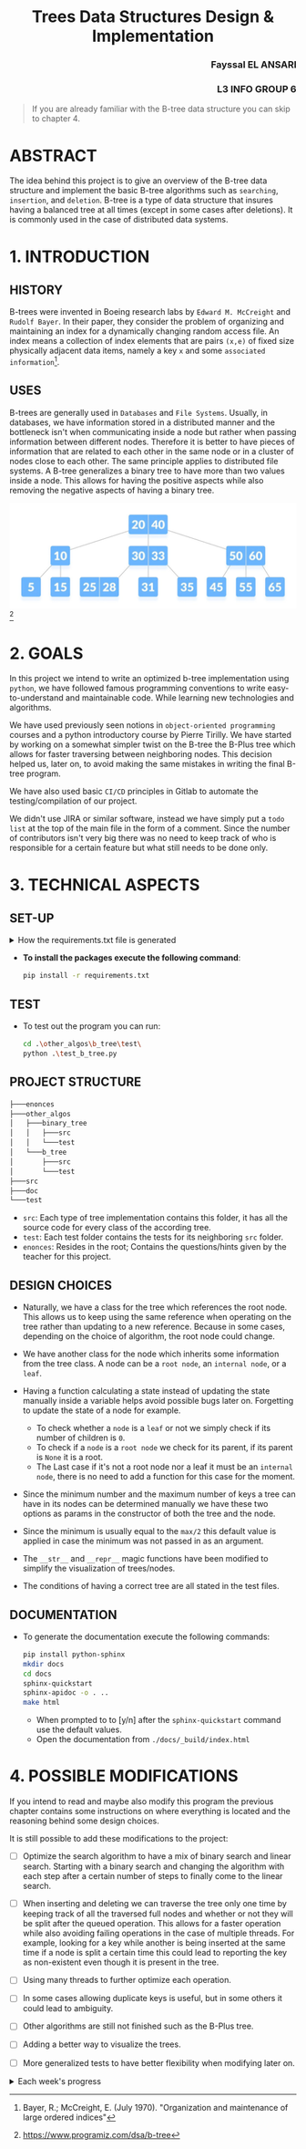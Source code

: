 <h1 align="center"> Trees Data Structures Design & Implementation</h1>
<h3 align="right">Fayssal EL ANSARI </h3>
<h3 align="right">L3 INFO GROUP 6 </h3>

> If you are already familiar with the B-tree data structure you can skip to chapter 4.

# ABSTRACT
The idea behind this project is to give an overview of the B-tree data structure and implement the basic B-tree algorithms such as `searching`, `insertion`, and `deletion`.
B-tree is a type of data structure that insures having a balanced tree at all times (except in some cases after deletions). It is commonly used in the case of distributed data systems. 


# 1. INTRODUCTION
## HISTORY
B-trees were invented in Boeing research labs by `Edward M. McCreight` and `Rudolf Bayer`. In their paper, they consider the problem of organizing and maintaining an index for a dynamically changing random access file. An index means a collection of index elements that are pairs `(x,e)` of fixed size physically adjacent data items, namely a key `x` and some `associated information`[^1].

## USES
B-trees are generally used in `Databases` and `File Systems`. Usually, in databases, we have information stored in a distributed manner and the bottleneck isn't when communicating inside a node but rather when passing information between different nodes. Therefore it is better to have pieces of information that are related to each other in the same node or in a cluster of nodes close to each other. The same principle applies to distributed file systems. A B-tree generalizes a binary tree to have more than two values inside a node. This allows for having the positive aspects while also removing the negative aspects of having a binary tree.

![A B-Tree picture][b-tree_pic][^2]



# 2. GOALS
In this project we intend to write an optimized b-tree implementation using `python`, we have followed famous programming conventions to write easy-to-understand and maintainable code. While learning new technologies and algorithms. 

We have used previously seen notions in `object-oriented programming` courses and a python introductory course by Pierre Tirilly. We have started by working on a somewhat simpler twist on the B-tree the B-Plus tree which allows for faster traversing between neighboring nodes. This decision helped us, later on, to avoid making the same mistakes in writing the final B-tree program. 

We have also used basic `CI/CD` principles in Gitlab to automate the testing/compilation of our project.

We didn't use JIRA or similar software, instead we have simply put a `todo list` at the top of the main file in the form of a comment. Since the number of contributors isn't very big there was no need to keep track of who is responsible for a certain feature but what still needs to be done only.

# 3. TECHNICAL ASPECTS
## SET-UP

<Details>
    <Summary>How the requirements.txt file is generated</Summary>

* A virtual environment in the name of `virual_env` has been created to filter out the necessary packages for this project only.
    ```bash
    pip install virtualenv
    python -m virtualenv virtual_env
    ```
* To Activate the virtual environment:
    ```bash
    .\virtual_env\Scripts\activate  
    ```
* After installing all the necessary packages. To save them in a file:
    ```bash
    pip freeze > requirements.txt
    ```

</Details>  

* __To install the packages execute the following command__:
    ```bash
    pip install -r requirements.txt
    ```

## TEST
* To test out the program you can run:
    ```bash
    cd .\other_algos\b_tree\test\
    python .\test_b_tree.py
    ```

## PROJECT STRUCTURE
```bash
├───enonces
├───other_algos
│   ├───binary_tree
│   │   ├───src
│   │   └───test
│   └───b_tree
│       ├───src
│       └───test
├───src
├───doc
└───test
```  
* `src`: Each type of tree implementation contains this folder, it has all the source code for every class of the according tree.
* `test`: Each test folder contains the tests for its neighboring `src` folder.
* `enonces`: Resides in the root; Contains the questions/hints given by the teacher for this project. 

## DESIGN CHOICES
* Naturally, we have a class for the tree which references the root node. This allows us to keep using the same reference when operating on the tree rather than updating to a new reference. Because in some cases, depending on the choice of algorithm, the root node could change.

* We have another class for the node which inherits some information from the tree class. A node can be a `root node`, an `internal node`, or a `leaf`. 
  
* Having a function calculating a state instead of updating the state manually inside a variable helps avoid possible bugs later on. Forgetting to update the state of a node for example.
  * To check whether a `node` is a `leaf` or not we simply check if its number of children is `0`. 
  * To check if a `node` is a `root node` we check for its parent, if its parent is `None` it is a root.
  * The Last case if it's not a root node nor a leaf it must be an `internal node`, there is no need to add a function for this case for the moment.

* Since the minimum number and the maximum number of keys a tree can have in its nodes can be determined manually we have these two options as params in the constructor of both the tree and the node. 

* Since the minimum is usually equal to the `max/2` this default value is applied in case the minimum was not passed in as an argument.

* The `__str__` and `__repr__` magic functions have been modified to simplify the visualization of trees/nodes.

* The conditions of having a correct tree are all stated in the test files.

## DOCUMENTATION
* To generate the documentation execute the following commands:
  ```bash
  pip install python-sphinx
  mkdir docs
  cd docs
  sphinx-quickstart
  sphinx-apidoc -o . ..
  make html 
  ```
  * When prompted to to [y/n] after the `sphinx-quickstart` command use the default values.
  * Open the documentation from `./docs/_build/index.html`

# 4. POSSIBLE MODIFICATIONS
If you intend to read and maybe also modify this program the previous chapter contains some instructions on where everything is located and the reasoning behind some design choices.

It is still possible to add these modifications to the project:
* [ ] Optimize the search algorithm to have a mix of binary search and linear search. Starting with a binary search and changing the algorithm with each step after a certain number of steps to finally come to the linear search.
  
* [ ] When inserting and deleting we can traverse the tree only one time by keeping track of all the traversed full nodes and whether or not they will be split after the queued operation. This allows for a faster operation while also avoiding failing operations in the case of multiple threads. For example, looking for a key while another is being inserted at the same time if a node is split a certain time this could lead to reporting the key as non-existent even though it is present in the tree.

* [ ] Using many threads to further optimize each operation.

* [ ] In some cases allowing duplicate keys is useful, but in some others it could lead to ambiguity.

* [ ] Other algorithms are still not finished such as the B-Plus tree.

* [ ] Adding a better way to visualize the trees.

* [ ] More generalized tests to have better flexibility when modifying later on.

<details>
  <summary>Each week's progress</summary>

#### 11/01/2022
* Introduction au projet
* Comprehension des Arbres-B 
* Premier diagramme UML des classes necessaires pour la realisation du projet
* ...


#### 18/01/2022
* Recherche BPlusTree et BTree
* pseudo code algorithm insertion
* pseudo code algorithm recherche
* PseudoCode algorithm suppression
* ...


#### 25/01/2022
* Creation de la class `BPNode.py`
* Creation du premier test d'insertion `test1()`
* Correction des algorithm d'insertion
* Passage a un `ArbreB+` au lieu d'un `BArbre`
* ...


#### 01/02/2022
* fixed splitting elements
* refactor constructor
* fixed update_keys()
* ...


#### 22/02/2022
* fixed and optimized delete function (updating keys for parent nodes)
* fixed and optimized find function
* manual testing for delete and search
* ...
</details>


[^1]: Bayer, R.; McCreight, E. (July 1970). "Organization and maintenance of large ordered indices"

[^2]: https://www.programiz.com/dsa/b-tree


[b-tree_pic]:pics/b-tree_pic.jpg